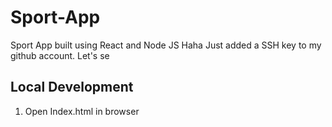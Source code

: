 # Sport-App
Sport App built using React and Node JS
Haha
Just added a SSH key to my github account. Let's se


## Local Development

1. Open Index.html in browser